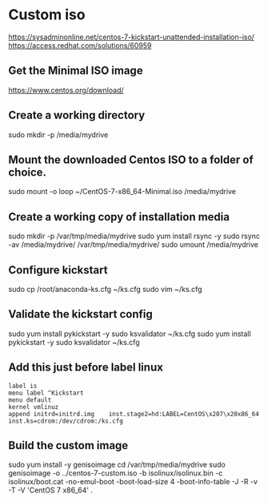 # Custom iso

https://sysadminonline.net/centos-7-kickstart-unattended-installation-iso/
https://access.redhat.com/solutions/60959
    
## Get the Minimal ISO image

https://www.centos.org/download/

## Create a working directory

sudo mkdir -p /media/mydrive

## Mount the downloaded Centos ISO to a folder of choice.

sudo mount -o loop ~/CentOS-7-x86_64-Minimal.iso /media/mydrive

## Create a working copy of installation media

sudo mkdir -p /var/tmp/media/mydrive
sudo yum install rsync -y
sudo rsync -av /media/mydrive/ /var/tmp/media/mydrive/
sudo umount /media/mydrive

## Configure kickstart

sudo cp /root/anaconda-ks.cfg ~/ks.cfg
sudo vim ~/ks.cfg

## Validate the kickstart config

sudo yum install pykickstart -y
sudo ksvalidator ~/ks.cfg
sudo yum install pykickstart -y
sudo ksvalidator ~/ks.cfg

## Add this just before label linux

    label is
    menu label ^Kickstart
    menu default
    kernel vmlinuz
    append initrd=initrd.img    inst.stage2=hd:LABEL=CentOS\x207\x20x86_64    inst.ks=cdrom:/dev/cdrom:/ks.cfg

## Build the custom image

sudo yum install -y genisoimage
cd /var/tmp/media/mydrive
sudo genisoimage -o ../centos-7-custom.iso -b isolinux/isolinux.bin -c isolinux/boot.cat -no-emul-boot -boot-load-size 4 -boot-info-table -J -R -v -T -V 'CentOS 7 x86_64' .
